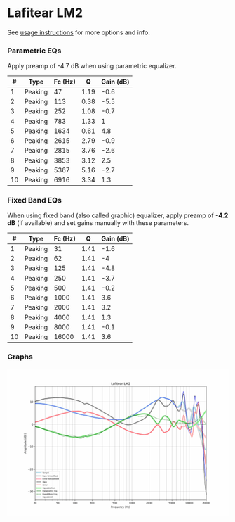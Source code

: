 # Lafitear LM2
See [usage instructions](https://github.com/jaakkopasanen/AutoEq#usage) for more options and info.

### Parametric EQs
Apply preamp of -4.7 dB when using parametric equalizer.

|   # | Type    |   Fc (Hz) |    Q |   Gain (dB) |
|-----|---------|-----------|------|-------------|
|   1 | Peaking |        47 | 1.19 |        -0.6 |
|   2 | Peaking |       113 | 0.38 |        -5.5 |
|   3 | Peaking |       252 | 1.08 |        -0.7 |
|   4 | Peaking |       783 | 1.33 |         1   |
|   5 | Peaking |      1634 | 0.61 |         4.8 |
|   6 | Peaking |      2615 | 2.79 |        -0.9 |
|   7 | Peaking |      2815 | 3.76 |        -2.6 |
|   8 | Peaking |      3853 | 3.12 |         2.5 |
|   9 | Peaking |      5367 | 5.16 |        -2.7 |
|  10 | Peaking |      6916 | 3.34 |         1.3 |

### Fixed Band EQs
When using fixed band (also called graphic) equalizer, apply preamp of **-4.2 dB** (if available) and set gains manually with these parameters.

|   # | Type    |   Fc (Hz) |    Q |   Gain (dB) |
|-----|---------|-----------|------|-------------|
|   1 | Peaking |        31 | 1.41 |        -1.6 |
|   2 | Peaking |        62 | 1.41 |        -4   |
|   3 | Peaking |       125 | 1.41 |        -4.8 |
|   4 | Peaking |       250 | 1.41 |        -3.7 |
|   5 | Peaking |       500 | 1.41 |        -0.2 |
|   6 | Peaking |      1000 | 1.41 |         3.6 |
|   7 | Peaking |      2000 | 1.41 |         3.2 |
|   8 | Peaking |      4000 | 1.41 |         1.3 |
|   9 | Peaking |      8000 | 1.41 |        -0.1 |
|  10 | Peaking |     16000 | 1.41 |         3.6 |

### Graphs
![](./Lafitear%20LM2.png)
